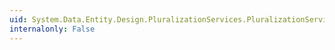 ```yaml
---
uid: System.Data.Entity.Design.PluralizationServices.PluralizationService.#ctor
internalonly: False
---
```

